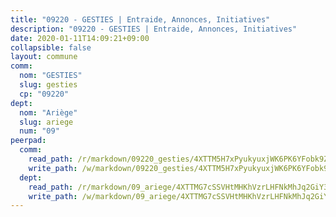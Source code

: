 ```yaml
---
title: "09220 - GESTIES | Entraide, Annonces, Initiatives"
description: "09220 - GESTIES | Entraide, Annonces, Initiatives"
date: 2020-01-11T14:09:21+09:00
collapsible: false
layout: commune
comm:
  nom: "GESTIES"
  slug: gesties
  cp: "09220"
dept:
  nom: "Ariège"
  slug: ariege
  num: "09"
peerpad:
  comm:
    read_path: /r/markdown/09220_gesties/4XTTM5H7xPyukyuxjWK6PK6YFobk9ZnfNSzamg65GfP5N4yYV
    write_path: /w/markdown/09220_gesties/4XTTM5H7xPyukyuxjWK6PK6YFobk9ZnfNSzamg65GfP5N4yYV-K3TgUwTDPDWBuyPaQTN3m8jBcjkMBA4Jkw2eNyqkdt2gVSxPXBtGekVnVPWiNSkF5aGfNfnt6qCZftBJkWtDwDadfHsV9mfBLTmSnqchWqw4rCer9R2UnEYUUPfv8BCJtSW8KDJZ
  dept:
    read_path: /r/markdown/09_ariege/4XTTMG7cSSVHtMHKhVzrLHFNkMhJq2GiY37tW1RLaySvmC5m7
    write_path: /w/markdown/09_ariege/4XTTMG7cSSVHtMHKhVzrLHFNkMhJq2GiY37tW1RLaySvmC5m7-K3TgTss1C8HjViVkpwivQX7MahnqC11ekSJQuYEnrMDTmDE1FfJsoB9BatqQw5xZL2YVE8soFWdt5YbjPCiw8Nef7nnDAgssxyMxh5u11RAcuqPo3TLSQutK9TFNiNP3xhEoTkkD
---
```


